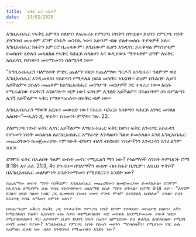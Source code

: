 ```yaml
---
title:  ፍቅር እና ክፋት?
date:   13/02/2026
---
```


እግዚአብሔር የፍቅር አምላክ ስለሆነ፣ ለፍጡራኑ የምርጫ ነፃነትን ሰጥቷል። ይህንን የምርጫ ነፃነት ያላግባብ መጠቀም ደግሞ የክፋት መንስኤ ነው። አሁንም ብዙ ያልተመለሱ ጥያቄዎች አሉ። እግዚአብሔር ክፋትን አምርሮ ቢጠላውም፣ ለጊዜውም ቢሆን እንዲኖር ይፈቅዳል ምክንያቱም የመከሰት ዕድሉን መከልከል የፍቅር ባሕርይ ስላልሆነ እና ወዲያውኑ ማጥፋትም ደግሞ ለፍቅር አስፈላጊ የሆነውን መተማመንን ስለሚጎዳ ነው።

“እግዚአብሔርን ባለማወቅ ምድር ጨልማ ነበር። የጨለማው ግርዶሽ እንዲበራ፣ ዓለምም ወደ እግዚአብሔር እንዲመለስ፣ የሰይጣን የማታለል ኃይል መክሸፍ ነበረበት። ይህም በጉልበት ሊሆን አይችልም። ኃይልን መጠቀም ከእግዚአብሔር መንግሥት መርሆዎች ጋር ተጻራሪ ነው። እርሱ የሚፈልገው የፍቅርን አገልግሎት ብቻ ነው፤ ፍቅርም ሊገደድ አይችልም፤ በጉልበትም ሆነ በሥልጣን ሊገኝ አይችልም። ፍቅር የሚቀጣጠለው በፍቅር ብቻ ነው።

እግዚአብሔርን ማወቅ እርሱን መውደድ ነው፤ የእርሱ ባሕርይ ከሰይጣን ባሕርይ አንፃር መገለፅ አለበት።”—ኤለን ጂ. ዋይት፣ የዘመናት ምኞት፣ ገጽ. 22.

ያለምርጫ ነፃነት ፍቅር ሊኖር አይችልም። እግዚአብሔር ፍቅር ከሆነ፣ ፍቅር እንዲኖር አስፈላጊ የሆነውን ነፃነት መከልከል ለእግዚአብሔር አማራጭ እንዳልሆነ ግልጽ ይመስላል። እንደ እግዚአብሔር መጨረሻውን ከመጀመሪያው የምናውቅ ብንሆን ብለን ብናስብ፣ ነፃነታችንን እንዲነሳን አንፈልግም ነበር።

ደግሞስ ፍቅር በሌለበት ዓለም ውስጥ መኖር የሚፈልግ ማን ነው? የጎልማሶች ሰንበት ትምህርት ሮሜ 8:18ን እና ራዕ. 21:3, 4ን ያንብቡ። በዓለማችን ውስጥ ብዙ ክፋት ቢኖርም፣ እነዚህ ጥቅሶች በእግዚአብሔር መልካምነት እንድንተማመን የሚያደርጉን እንዴት ነው?

`በጨለማው ውስጥ ማየት ባንችልም፣ እግዚአብሔር መጨረሻውን ከመጀመሪያው ይመለከታል። ደግሞም በኢየሱስ ለሚያምኑ ሁሉ ተስፋ የተሰጣቸውን ዘላለማዊ ደስታ ማየት ይችላል። በሮሜ 8፡18 ላይ፡- “ለእኛም ይገለጥ ዘንድ ካለው ክብር ጋር ቢመዛዘን የአሁኑ ዘመን ሥቃይ ምንም እንዳይደለ አስባለሁ” ይላል። ይህን አስደናቂ ተስፋ ለማመን እምነት አለን?`

`በተጨማሪም ፍቅርና ከፍቅር ጋር የተቆራኘው የምርጫ ነፃነት በጣም የተቀደሰና መሰረታዊ ስለሆነ፣ እኛን ከሚከለክለን ይልቅ፣ ኢየሱስን ብዙ ስቃይ ወደሚቀበልበት ወደ መስቀል እንደሚያመራው ያውቅ ነበር። የሚያስከፍለውን ዋጋ እያወቀም ቢሆን ይህንን ነፃነት ሰጠን። ለምንድነው ይህ ሁልጊዜ ልናስላስለው የሚገባ ወሳኝ ሐሳብ የሆነው? እግዚአብሔር የምርጫ ነፃነት የሰጠን መሆኑን ማሰላሰላችን፣ የሚሆነው ነገር ሁሉ የአምላክ ፈቃድ ነው ብለን እንዳናስብ የሚጠብቀን እንዴት ነው?`
